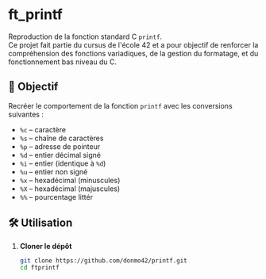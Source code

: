 # ft_printf

Reproduction de la fonction standard C `printf`.  
Ce projet fait partie du cursus de l'école 42 et a pour objectif de renforcer la compréhension des fonctions variadiques, de la gestion du formatage, et du fonctionnement bas niveau du C.

## 🧠 Objectif

Recréer le comportement de la fonction `printf` avec les conversions suivantes :
- `%c` – caractère  
- `%s` – chaîne de caractères  
- `%p` – adresse de pointeur  
- `%d` – entier décimal signé  
- `%i` – entier (identique à `%d`)  
- `%u` – entier non signé  
- `%x` – hexadécimal (minuscules)  
- `%X` – hexadécimal (majuscules)  
- `%%` – pourcentage littér

## 🛠️ Utilisation

1. **Cloner le dépôt**
   ```bash
   git clone https://github.com/donmo42/printf.git
   cd ftprintf
